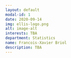 ```yaml
---
layout: default
modal-id: 1
date: 2020-09-14
img: ellis-logo.png
alt: image-alt
interests: TBA
department: Statistics
name: Francois-Xavier Briol
description: TBA 
---
```

